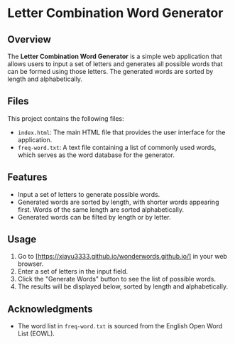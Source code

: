 # Letter Combination Word Generator

## Overview

The **Letter Combination Word Generator** is a simple web application that allows users to input a set of letters and generates all possible words that can be formed using those letters. The generated words are sorted by length and alphabetically.

## Files

This project contains the following files:

- `index.html`: The main HTML file that provides the user interface for the application.
- `freq-word.txt`: A text file containing a list of commonly used words, which serves as the word database for the generator.

## Features

- Input a set of letters to generate possible words.
- Generated words are sorted by length, with shorter words appearing first. Words of the same length are sorted alphabetically.
- Generated words can be filted by length or by letter.

## Usage

1. Go to [https://xiayu3333.github.io/wonderwords.github.io/] in your web browser.
2. Enter a set of letters in the input field.
3. Click the "Generate Words" button to see the list of possible words.
4. The results will be displayed below, sorted by length and alphabetically.


## Acknowledgments

- The word list in `freq-word.txt` is sourced from the English Open Word List (EOWL).
